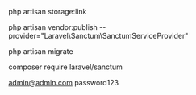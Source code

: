 php artisan storage:link

php artisan vendor:publish --provider="Laravel\Sanctum\SanctumServiceProvider"

php artisan migrate

composer require laravel/sanctum


admin@admin.com
password123
